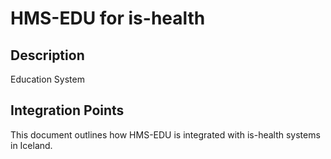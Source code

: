 # HMS-EDU for is-health

## Description

Education System

## Integration Points

This document outlines how HMS-EDU is integrated with is-health systems in Iceland.
